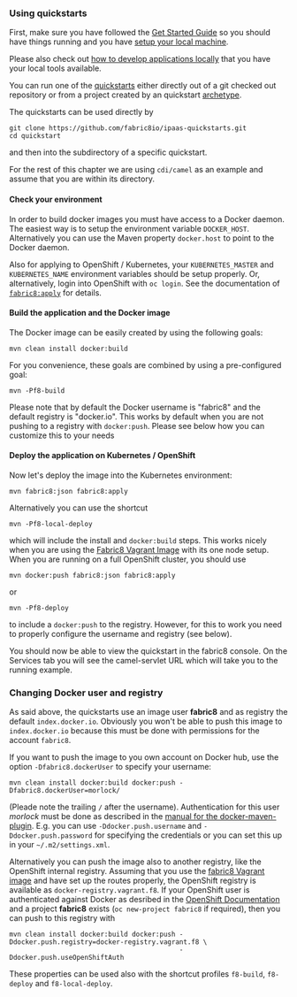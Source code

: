 ### Using quickstarts

First, make sure you have followed the [Get Started Guide](../getStarted/index.md)
so you should have things running and you have
[setup your local machine](../getStarted/local.md).

Please also check out
[how to develop applications locally](../getStarted/develop.md) that you have your
local tools available.

You can run one of the [quickstarts](index.md) either directly out of
a git checked out repository or from a project created by an
quickstart [archetype](archetype.md).

The quickstarts can be used directly by

    git clone https://github.com/fabric8io/ipaas-quickstarts.git
    cd quickstart

and then into the subdirectory of a specific quickstart.

For the rest of this chapter we are using `cdi/camel` as an example
and assume that you are within its directory.

#### Check your environment

In order to build docker images you must have access to a Docker
daemon. The easiest way is to setup the environment variable
`DOCKER_HOST`. Alternatively you can use the Maven property
`docker.host` to point to the Docker daemon.

Also for applying to OpenShift / Kubernetes, your `KUBERNETES_MASTER`
and `KUBERNETES_NAME` environment variables should be setup
properly. Or, alternatively, login into OpenShift with `oc login`. See
the documentation of [`fabric8:apply`](../mavenFabric8Apply.md) for
details. 

#### Build the application and the Docker image

The Docker image can be easily created by using the following goals:

    mvn clean install docker:build

For you convenience, these goals are combined by using a
pre-configured goal:

    mvn -Pf8-build

Please note that by default the Docker username is "fabric8" and the
default registry is "docker.io". This works by default when you are
not pushing to a registry with `docker:push`. Please see below how you
can customize this to your needs

#### Deploy the application on Kubernetes / OpenShift

Now let's deploy the image into the Kubernetes environment:

    mvn fabric8:json fabric8:apply

Alternatively you can use the shortcut

    mvn -Pf8-local-deploy

which will include the install and `docker:build` steps. This works
nicely when you are using the
[Fabric8 Vagrant Image](../getStarted/vagrant.md) with its one node
setup. When you are running on a full OpenShift cluster, you should
use

    mvn docker:push fabric8:json fabric8:apply

or 

    mvn -Pf8-deploy

to include a `docker:push` to the registry. However, for this to work
you need to properly configure the username and registry (see below).

You should now be able to view the quickstart in the fabric8 console.
On the Services tab you will see the camel-servlet URL which will take
you to the running example. 

### Changing Docker user and registry

As said above, the quickstarts use an image user **fabric8** and as
registry the default `index.docker.io`. Obviously you won't be able to
push this image to `index.docker.io` because this must be done with
permissions for the account `fabric8`.
 
If you want to push the image to you own account on Docker hub, use
the option `-Dfabric8.dockerUser` to specify your username:
 
    mvn clean install docker:build docker:push -Dfabric8.dockerUser=morlock/

(Pleade note the trailing `/` after the username). Authentication for this user *morlock* must 
be done as described in the [manual for the docker-maven-plugin](https://github.com/rhuss/docker-maven-plugin). 
E.g. you can use `-Ddocker.push.username` and `-Ddocker.push.password` for specifying the
credentials or you can set this up in your `~/.m2/settings.xml`.
 
Alternatively you can push the image also to another registry, like
the OpenShift internal registry. Assuming that you use the
[fabric8 Vagrant image](../getStarted/vagrant.md)
and have set up the routes properly, the OpenShift registry is
available as `docker-registry.vagrant.f8`. If your OpenShift user
is authenticated against Docker as desribed in the
[OpenShift Documentation](https://docs.openshift.com/enterprise/3.0/install_config/install/docker_registry.html#access)
and a project **fabric8** exists (`oc new-project fabric8` if
required), then you can push to this registry with
 
    mvn clean install docker:build docker:push -Ddocker.push.registry=docker-registry.vagrant.f8 \
                                               -Ddocker.push.useOpenShiftAuth
 
These properties can be used also with the shortcut profiles `f8-build`, `f8-deploy` and 
`f8-local-deploy`.
